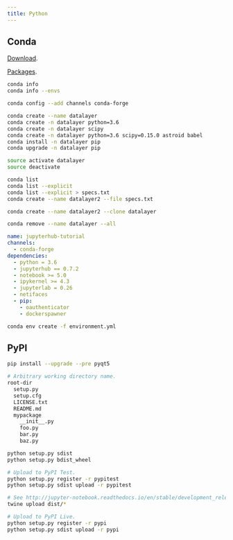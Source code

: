 ```yaml
---
title: Python
---
```


## Conda

[Download](https://conda.io/miniconda.html).

[Packages](https://repo.continuum.io/pkgs/main/linux-64).

```bash
conda info
conda info --envs
```

```bash
conda config --add channels conda-forge
```

```bash
conda create --name datalayer
conda create -n datalayer python=3.6
conda create -n datalayer scipy
conda create -n datalayer python=3.6 scipy=0.15.0 astroid babel
conda install -n datalayer pip
conda upgrade -n datalayer pip
```

```bash
source activate datalayer
source deactivate
```

```bash
conda list
conda list --explicit
conda list --explicit > specs.txt
conda create --name datalayer2 --file specs.txt
```

```bash
conda create --name datalayer2 --clone datalayer
```

```bash
conda remove --name datalayer --all
```

```yaml
name: jupyterhub-tutorial
channels:
  - conda-forge
dependencies:
  - python = 3.6
  - jupyterhub == 0.7.2
  - notebook >= 5.0
  - ipykernel >= 4.3
  - jupyterlab = 0.26
  - netifaces
  - pip:
    - oauthenticator
    - dockerspawner
```

```bash
conda env create -f environment.yml
```

## PyPI

```bash
pip install --upgrade --pre pyqt5
```

```bash
# Arbitrary working directory name.
root-dir
  setup.py
  setup.cfg
  LICENSE.txt
  README.md
  mypackage
    __init__.py
    foo.py
    bar.py
    baz.py
```

```bash
python setup.py sdist
python setup.py bdist_wheel
```

```bash
# Upload to PyPI Test.
python setup.py register -r pypitest
python setup.py sdist upload -r pypitest
```

```bash
# See http://jupyter-notebook.readthedocs.io/en/stable/development_release.html
twine upload dist/*
```

```bash
# Upload to PyPI Live.
python setup.py register -r pypi
python setup.py sdist upload -r pypi
```

